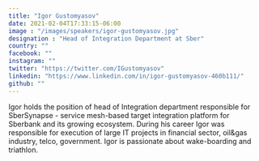 ```yaml
---
title: "Igor Gustomyasov"
date: 2021-02-04T17:33:15-06:00
image : "/images/speakers/igor-gustomyasov.jpg"
designation : "Head of Integration Department at Sber"
country: ""
facebook: ""
instagram: ""
twitter: "https://twitter.com/IGustomyasov"
linkedin: "https://www.linkedin.com/in/igor-gustomyasov-460b111/"
github: ""
---
```


Igor holds the position of head of Integration department responsible for SberSynapse - service mesh-based target integration platform for Sberbank and its growing ecosystem. During his career Igor was responsible for execution of large IT projects in financial sector, oil&gas industry, telco, government. Igor is passionate about wake-boarding and triathlon.
